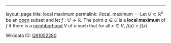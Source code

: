 ---
 layout: page
 title: local maximum
 permalink: /local_maximum
---Let $U\subset\mathbb R^n$ be an [open](https://defsmath.github.io/DefsMath/open) subset and let $f:U\to\mathbb R$. The point $a \in U$ is a **local maximum** of $f$  if there is a [neighborhood](https://defsmath.github.io/DefsMath/neighborhood) $V$ of $a$ such that for all $x \in V$, $f(a)\geq f(x)$.

Wikidata ID: [Q91052280](https://www.wikidata.org/wiki/Q91052280)
